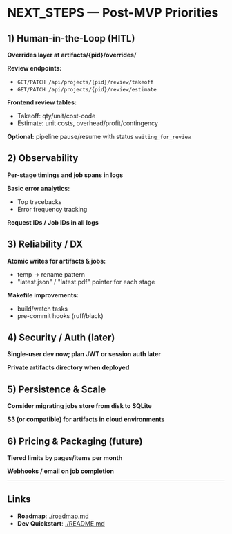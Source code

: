 # NEXT_STEPS — Post-MVP Priorities

## 1) Human-in-the-Loop (HITL)

**Overrides layer at artifacts/{pid}/overrides/**

**Review endpoints:**
- `GET/PATCH /api/projects/{pid}/review/takeoff`
- `GET/PATCH /api/projects/{pid}/review/estimate`

**Frontend review tables:**
- Takeoff: qty/unit/cost-code
- Estimate: unit costs, overhead/profit/contingency

**Optional:** pipeline pause/resume with status `waiting_for_review`

## 2) Observability

**Per-stage timings and job spans in logs**

**Basic error analytics:**
- Top tracebacks
- Error frequency tracking

**Request IDs / Job IDs in all logs**

## 3) Reliability / DX

**Atomic writes for artifacts & jobs:**
- temp → rename pattern
- "latest.json" / "latest.pdf" pointer for each stage

**Makefile improvements:**
- build/watch tasks
- pre-commit hooks (ruff/black)

## 4) Security / Auth (later)

**Single-user dev now; plan JWT or session auth later**

**Private artifacts directory when deployed**

## 5) Persistence & Scale

**Consider migrating jobs store from disk to SQLite**

**S3 (or compatible) for artifacts in cloud environments**

## 6) Pricing & Packaging (future)

**Tiered limits by pages/items per month**

**Webhooks / email on job completion**

---

## Links

- **Roadmap**: [./roadmap.md](./roadmap.md)
- **Dev Quickstart**: [./README.md](./README.md)
